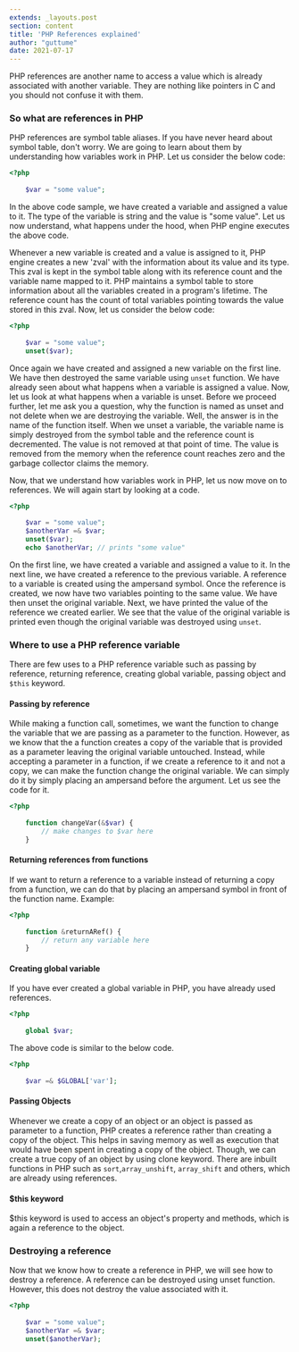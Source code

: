 ```yaml
---
extends: _layouts.post
section: content
title: 'PHP References explained'
author: "guttume"
date: 2021-07-17
---
```


 

PHP references are another name to access a value which is already associated with another variable. They are nothing like pointers in C and you should not confuse it with them.

### **So what are references in PHP**

PHP references are symbol table aliases. If you have never heard about symbol table, don't worry. We are going to learn about them by understanding how variables  work in PHP. Let us consider the below code:

```php
<?php
    
    $var = "some value";
```

In the above code sample, we have created a variable and assigned a value to it. The type of the variable is string and the value is "some value". Let us now understand, what happens under the hood, when PHP engine executes the above code.

Whenever a new variable is created and a value is assigned to it, PHP engine creates a new 'zval' with the information about its value and its type. This zval is kept in the symbol table along with its reference count and the variable name mapped to it. PHP maintains a symbol table to store information about all the variables created in a program's lifetime. The reference count has the count of total variables pointing towards the value stored in this zval. Now, let us consider the below code:

```php
<?php
    
    $var = "some value";
    unset($var);
```

Once again we have created and assigned a new variable on the first line. We have then destroyed the same variable using `unset` function. We have already seen about what happens when a variable is assigned a value. Now, let us look at what happens when a variable is unset. Before we proceed further, let me ask you a question, why the function is named as unset and not delete when we are destroying the variable. Well, the answer is in the name of the function itself. When we unset a variable, the variable name is simply destroyed from the symbol table and the reference count is decremented. The value is not removed at that point of time. The value is removed from the memory when the reference count reaches zero and the garbage collector claims the memory.

Now, that we understand how variables work in PHP, let us now move on to references. We will again start by looking at a code.

```php
<?php
    
    $var = "some value";
    $anotherVar =& $var;
    unset($var);
    echo $anotherVar; // prints "some value"
```

On the first line, we have created a variable and assigned a value to it. In the next line, we have created a reference to the previous variable. A reference to a variable is created using the ampersand symbol. Once the reference is created, we now have two variables pointing to the same value. We have then unset the original variable. Next, we have printed the value of the reference we created earlier. We see that the value of the original variable is printed even though the original variable was destroyed using `unset`.

### **Where to use a PHP reference variable**

There are few uses to a PHP reference variable such as passing by reference, returning reference, creating global variable, passing object and `$this` keyword.

#### **Passing by reference**

While making a function call, sometimes, we want the function to change the variable that we are passing as a parameter to the function. However, as we know that the a function creates a copy of the variable that is provided as a parameter leaving the original variable untouched. Instead, while accepting a parameter in a function, if we create a reference to it and not a copy, we can make the function change the original variable. We can simply do it by simply placing an ampersand before the argument. Let us see the code for it.

```php
<?php
    
    function changeVar(&$var) {
        // make changes to $var here
    }
```

#### **Returning references from functions**

If we want to return a reference to a variable instead of returning a copy from a function, we can do that by placing an ampersand symbol in front of the function name. Example:

```php
<?php
    
    function &returnARef() {
        // return any variable here
    }
```

#### **Creating global variable**

If you have ever created a global variable in PHP, you have already used references.

```php
<?php
    
    global $var;
```

The above code is similar to the below code.

```php
<?php
    
    $var =& $GLOBAL['var'];
```

#### **Passing Objects**

Whenever we create a copy of an object or an object is passed as parameter to a function, PHP creates a reference rather than creating a copy of the object. This helps in saving memory as well as execution that would have been spent in creating a copy of the object. Though, we can create a true copy of an object by using clone keyword. There are inbuilt functions in PHP such as `sort`,`array_unshift`,  `array_shift` and others, which are already using references.

#### **$this** **keyword**

$this keyword is used to access an object's property and methods, which is again a reference to the object.

### **Destroying a reference**

Now that we know how to create a reference in PHP, we will see how to destroy a reference. A reference can be destroyed using unset function. However, this does not destroy the value associated with it.

```php
<?php
    
    $var = "some value";
    $anotherVar =& $var;
    unset($anotherVar);
    
```
